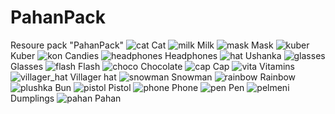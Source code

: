 # PahanPack
Resoure pack "PahanPack"
![cat](https://github.com/Pahan3568/PahanPack/assets/122900717/a9a451fd-0c70-4753-b991-fed38437881c) Cat
![milk](https://github.com/Pahan3568/PahanPack/assets/122900717/46e855b3-8a64-405e-8961-53728e1a12c9) Milk
![mask](https://github.com/Pahan3568/PahanPack/assets/122900717/03f93365-f4ac-4eeb-a37f-e80f4e502f18) Mask
![kuber](https://github.com/Pahan3568/PahanPack/assets/122900717/c931c711-79d5-41db-82b2-cc84c8558063) Kuber
![kon](https://github.com/Pahan3568/PahanPack/assets/122900717/550293ac-50ad-48bc-a311-b55c55a24285) Candies
![headphones](https://github.com/Pahan3568/PahanPack/assets/122900717/3386add5-0dbc-4933-aab6-0d84dc55bfbc) Headphones
![hat](https://github.com/Pahan3568/PahanPack/assets/122900717/fea30ad0-1a5b-45b7-bc63-cb5d36067bba) Ushanka
![glasses](https://github.com/Pahan3568/PahanPack/assets/122900717/d389d72f-716a-42ab-906f-7080115a5d84) Glasses
![flash](https://github.com/Pahan3568/PahanPack/assets/122900717/753c5b98-ca7b-402b-9c54-0e379872ad95) Flash
![choco](https://github.com/Pahan3568/PahanPack/assets/122900717/8f184966-ec85-484c-8104-c3f93b49fb69) Chocolate
![cap](https://github.com/Pahan3568/PahanPack/assets/122900717/d00fb132-a6bf-4ba1-83b8-793c76deca05) Cap
![vita](https://github.com/Pahan3568/PahanPack/assets/122900717/2634d6ab-66cf-4cac-b401-b621c2e736f7) Vitamins
![villager_hat](https://github.com/Pahan3568/PahanPack/assets/122900717/a73a8687-8fb9-4dea-83af-a54555d2004e) Villager hat
![snowman](https://github.com/Pahan3568/PahanPack/assets/122900717/0c9e42c3-26a6-4667-b29a-9d93b9338bc7) Snowman
![rainbow](https://github.com/Pahan3568/PahanPack/assets/122900717/847e8435-98f8-465e-8933-a0174217f726) Rainbow
![plushka](https://github.com/Pahan3568/PahanPack/assets/122900717/a065f6d1-3ad8-4d64-833f-275c693135ab) Bun
![pistol](https://github.com/Pahan3568/PahanPack/assets/122900717/6dc93030-1e8e-41c7-9f17-b2b36fe2e547) Pistol
![phone](https://github.com/Pahan3568/PahanPack/assets/122900717/7cc6bcb5-81f1-472b-b12a-05e14d353f57) Phone
![pen](https://github.com/Pahan3568/PahanPack/assets/122900717/42e8f499-3d2b-4196-9e66-570dc1cff41a) Pen
![pelmeni](https://github.com/Pahan3568/PahanPack/assets/122900717/786700ad-f93e-4d78-b864-f0b852107b31) Dumplings
![pahan](https://github.com/Pahan3568/PahanPack/assets/122900717/a563651b-125f-4ef6-8581-ff0d30f7ce04) Pahan
